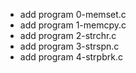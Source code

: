 - add program 0-memset.c
- add program 1-memcpy.c
- add program 2-strchr.c
- add program 3-strspn.c
- add program 4-strpbrk.c

